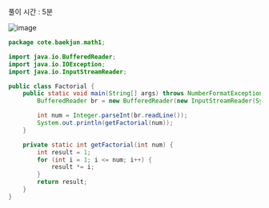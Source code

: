 풀이 시간 : 5분  

![image](https://user-images.githubusercontent.com/67637716/190295431-86b52bc4-9d2c-4597-b226-2ee462b675db.png)  

``` java
package cote.baekjun.math1;

import java.io.BufferedReader;
import java.io.IOException;
import java.io.InputStreamReader;

public class Factorial {
    public static void main(String[] args) throws NumberFormatException, IOException {
        BufferedReader br = new BufferedReader(new InputStreamReader(System.in));

        int num = Integer.parseInt(br.readLine());
        System.out.println(getFactorial(num));
    }

    private static int getFactorial(int num) {
        int result = 1;
        for (int i = 1; i <= num; i++) {
            result *= i;
        }
        return result;
    }
}

```
